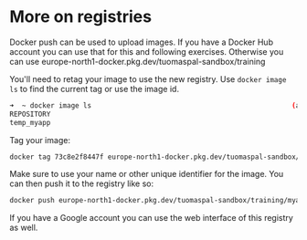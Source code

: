 # More on registries

Docker push can be used to upload images. If you have a Docker Hub account you can use that for this and following exercises. Otherwise you can use europe-north1-docker.pkg.dev/tuomaspal-sandbox/training

You'll need to retag your image to use the new registry. Use `docker image ls` to find the current tag or use the image id.

```sh
➜  ~ docker image ls                                                 (arn:aws:eks:eu-west-1:120392301094:cluster/training/default)
REPOSITORY                                                                      TAG            IMAGE ID       CREATED          SIZE
temp_myapp                                                                      latest         73c8e2f8447f   31 minutes ago   27.2MB
```

Tag your image:
```sh
docker tag 73c8e2f8447f europe-north1-docker.pkg.dev/tuomaspal-sandbox/training/myapp_tuomas:latest
```

Make sure to use your name or other unique identifier for the image. You can then push it to the registry like so:
```sh
docker push europe-north1-docker.pkg.dev/tuomaspal-sandbox/training/myapp_tuomas:latest
```

If you have a Google account you can use the web interface of this registry as well.